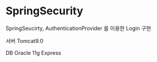 # SpringSecurity
SpringSeucirty, AuthenticationProvider 를 이용한 Login 구현

서버 Tomcat9.0

DB Oracle 11g Express
